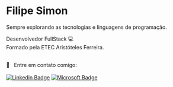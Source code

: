 # Filipe Simon

Sempre explorando as tecnologias e linguagens de programação.

Desenvolvedor FullStack :computer:
<br/>Formado pela ETEC Aristóteles Ferreira. 

 <br/> :email: &nbsp; Entre em contato comigo: 
 <br/><br/>
 [![Linkedin Badge](https://img.shields.io/badge/-Filipe%20Simon-blue?style=for-the-badge&logo=Linkedin&logoColor=white&link=https://www.linkedin.com/in/filipesimon/)](https://www.linkedin.com/in/filipesimon/) [![Microsoft Badge](https://img.shields.io/badge/-filipesimon@live.com-blue?style=for-the-badge&logo=Microsoft&logoColor=white&link=mailto:filipesimon@live.com)](mailto:filipesimon@live.com)
